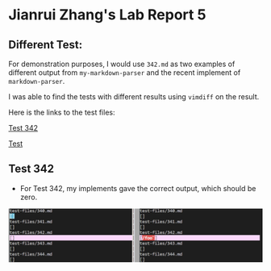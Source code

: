 # **Jianrui Zhang's Lab Report 5**

## Different Test:

For demonstration purposes, I would use `342.md` as two examples of different output from `my-markdown-parser` and the recent implement of `markdown-parser`.

I was able to find the tests with different results using `vimdiff` on the result.

Here is the links to the test files:

[Test 342](https://github.com/nidhidhamnani/markdown-parser/blob/main/test-files/342.md)

[Test]()

## Test 342

- For Test 342, my implements gave the correct output, which should be zero.

![Test 342](Test342-1.jpg)
